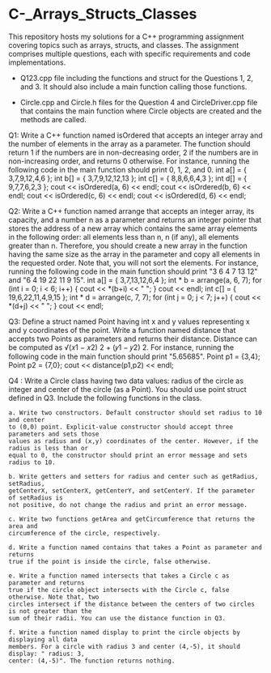 # C-_Arrays_Structs_Classes
This repository hosts my solutions for a C++ programming assignment covering topics such as arrays, structs, and classes. 
The assignment comprises multiple questions, each with specific requirements and code implementations.

- Q123.cpp file including the functions and struct for the Questions 1, 2, and 3. It should also 
include a main function calling those functions.

- Circle.cpp and Circle.h files for the Question 4 and CircleDriver.cpp file that contains the main 
function where Circle objects are created and the methods are called.

Q1: Write a C++ function named isOrdered that accepts an integer array and the 
number of elements in the array as a parameter. The function should return 1 if the numbers 
are in non-decreasing order, 2 if the numbers are in non-increasing order, and returns 0 
otherwise. For instance, running the following code in the main function should print 0, 1, 2, and 
0.
int a[] = { 3,7,9,12,4,6 };
int b[] = { 3,7,9,12,12,13 };
int c[] = { 8,8,6,6,4,3 };
int d[] = { 9,7,7,6,2,3 };
cout << isOrdered(a, 6) << endl;
cout << isOrdered(b, 6) << endl;
cout << isOrdered(c, 6) << endl;
cout << isOrdered(d, 6) << endl;

Q2: Write a C++ function named arrange that accepts an integer array, its capacity, and 
a number n as a parameter and returns an integer pointer that stores the address of a new 
array which contains the same array elements in the following order: all elements less than n, n 
(if any), all elements greater than n. Therefore, you should create a new array in the function 
having the same size as the array in the parameter and copy all elements in the requested
order. Note that, you will not sort the elements. For instance, running the following code in the 
main function should print "3 6 4 7 13 12" and "6 4 19 22 11 9 15".
int a[] = { 3,7,13,12,6,4 };
int * b = arrange(a, 6, 7);
for (int i = 0; i < 6; i++) {
cout << *(b+i) << " ";
}
cout << endl;
int c[] = { 19,6,22,11,4,9,15 };
int * d = arrange(c, 7, 7);
for (int j = 0; j < 7; j++) {
cout << *(d+j) << " ";
}
cout << endl;

Q3: Define a struct named Point having int x and y values representing x and y 
coordinates of the point. Write a function named distance that accepts two Points as 
parameters and returns their distance. Distance can be computed as 
√(𝑥1 − 𝑥2)
2 + (𝑦1 − 𝑦2)
2. For instance, running the following code in the main function should 
print "5.65685".
Point p1 = {3,4};
Point p2 = {7,0};
cout << distance(p1,p2) << endl;

Q4 : Write a Circle class having two data values: radius of the circle as integer and 
center of the circle (as a Point). You should use point struct defined in Q3. Include the following 
functions in the class.

    a. Write two constructors. Default constructor should set radius to 10 and center 
    to (0,0) point. Explicit-value constructor should accept three parameters and sets those 
    values as radius and (x,y) coordinates of the center. However, if the radius is less than or 
    equal to 0, the constructor should print an error message and sets radius to 10. 

    b. Write getters and setters for radius and center such as getRadius, setRadius, 
    getCenterX, setCenterX, getCenterY, and setCenterY. If the parameter of setRadius is 
    not positive, do not change the radius and print an error message.

    c. Write two functions getArea and getCircumference that returns the area and 
    circumference of the circle, respectively. 

    d. Write a function named contains that takes a Point as parameter and returns 
    true if the point is inside the circle, false otherwise.

    e. Write a function named intersects that takes a Circle c as parameter and returns 
    true if the circle object intersects with the Circle c, false otherwise. Note that, two 
    circles intersect if the distance between the centers of two circles is not greater than the 
    sum of their radii. You can use the distance function in Q3. 
    
    f. Write a function named display to print the circle objects by displaying all data 
    members. For a circle with radius 3 and center (4,-5), it should display: " radius: 3, 
    center: (4,-5)". The function returns nothing.
    
